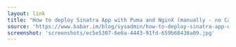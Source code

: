 ```yaml
---
layout: link
title: "How to deploy Sinatra App with Puma and NginX (manually - no Capistrano) | Babar Al-Amin | Ruby Programmer"
source: 'https://www.babar.im/blog/sysadmin/how-to-deploy-sinatra-app-with-puma-and-nginx-manually-no-capistrano.html'
screenshot: 'screenshots/ec5e5307-6e6a-4443-91fd-659b68438a09.jpg'
---
```


